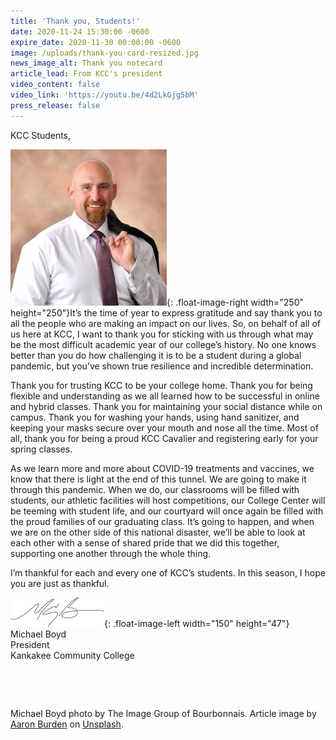 ```yaml
---
title: 'Thank you, Students!'
date: 2020-11-24 15:30:00 -0600
expire_date: 2020-11-30 00:00:00 -0600
image: /uploads/thank-you-card-resized.jpg
news_image_alt: Thank you notecard
article_lead: From KCC's president
video_content: false
video_link: 'https://youtu.be/4d2LkGjg5bM'
press_release: false
---
```


KCC Students,

![](/uploads/michael-boyd-dsc-3388.jpg){: .float-image-right width="250" height="250"}It’s the time of year to express gratitude and say thank you to all the people who are making an impact on our lives. So, on behalf of all of us here at KCC, I want to thank you for sticking with us through what may be the most difficult academic year of our college’s history. No one knows better than you do how challenging it is to be a student during a global pandemic, but you’ve shown true resilience and incredible determination.&nbsp;

Thank you for trusting KCC to be your college home. Thank you for being flexible and understanding as we all learned how to be successful in online and hybrid classes. Thank you for maintaining your social distance while on campus. Thank you for washing your hands, using hand sanitizer, and keeping your masks secure over your mouth and nose all the time. Most of all, thank you for being a proud KCC Cavalier and registering early for your spring classes.&nbsp;

As we learn more and more about COVID-19 treatments and vaccines, we know that there is light at the end of this tunnel. We are going to make it through this pandemic. When we do, our classrooms will be filled with students, our athletic facilities will host competitions, our College Center will be teeming with student life, and our courtyard will once again be filled with the proud families of our graduating class. It’s going to happen, and when we are on the other side of this national disaster, we’ll be able to look at each other with a sense of shared pride that we did this together, supporting one another through the whole thing.

I’m thankful for each and every one of KCC’s students. In this season, I hope you are just as thankful.&nbsp;

![](/uploads/michael-boyd-initials.jpg){: .float-image-left width="150" height="47"}<br>Michael Boyd&nbsp;<br>President<br>Kankakee Community College

&nbsp;

&nbsp;

Michael Boyd photo by The Image Group of Bourbonnais. Article image by [Aaron Burden](https://unsplash.com/@aaronburden?utm_source=unsplash&amp;utm_medium=referral&amp;utm_content=creditCopyText) on [Unsplash](https://unsplash.com/s/photos/thank-you?utm_source=unsplash&amp;utm_medium=referral&amp;utm_content=creditCopyText).